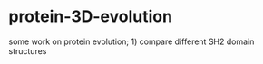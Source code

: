 protein-3D-evolution
====================

 some work on protein evolution; 1) compare different SH2 domain structures 
